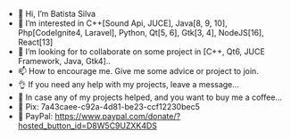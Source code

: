 - 👋 Hi, I’m Batista Silva
- 👀 I’m interested in C++[Sound Api, JUCE], Java[8, 9, 10], Php[CodeIgnite4, Laravel], Python, Qt[5, 6], Gtk[3, 4], NodeJS[16], React[13]
- 💞️ I’m looking for to collaborate on some project in [C++, Qt6, JUCE Framework, Java, Gtk4]..
- 📫 How to encourage me. Give me some advice or project to join.
- 👌 If you need any help with my projects, leave a message...
- 👀 In case any of my projects helped, and you want to buy me a coffee...
- 🙏 Pix: 7a43caee-c92a-4d81-be23-ccf12230bec5
- 🙏 PayPal: https://www.paypal.com/donate/?hosted_button_id=D8W5C9UZXK4DS

<!---
batistasilva/batistasilva is a ✨ special ✨ repository because its `README.md` (this file) appears on your GitHub profile.
You can click the Preview link to take a look at your changes.
--->
